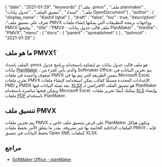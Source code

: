 {
  "date" : "2021-01-29",
  "keywords" :["ملف .pmvx" , "ملف planmaker" , "ملف" , "امتداد" , "تنسيق الملف" , "جدول بيانات OpenDocument"] ,
  "author" : {
    "display_name" : "Kashif Iqbal"
} ,
  "draft" : "false",
  "toc" : true,
  "description" :"تعرف على تنسيق ملف PMVX وواجهات برمجة التطبيقات التي يمكنها إنشاء ملفات PMVX وفتحها." ,
  "title" :"PMVX - ملف قالب جدول بيانات PlanMaker" ,
  "linktitle" : "PMVX",
  "menu" : {
    "docs" : {
      "parent" : "spreadsheet"
}
} ,
  "lastmod" : "2021-01-29"
}

## ما هو ملف PMVX؟

الملف بامتداد .pmvx هو ملف قالب جدول بيانات تم إنشاؤه باستخدام برنامج جدول بيانات [PlanMaker](https://www.softmaker.de/softmaker-office-planmaker) ، والذي يأتي كجزء من Softmaker Office. يتم تخزين البيانات في صفوف وأعمدة في ملفات PMVX بنفس الطريقة التي يتم بها في Microsoft Excel. تخزن ملفات PMVX الإعدادات المحددة مسبقًا كقالب يمكن استخدامه لإنشاء ملفات PMD و PMDX بعد تعبئة البيانات فيها. [XLSX](/ar/spreadsheet/xlsx/) هو تنسيق الملف الافتراضي لـ PlanMaker ويمكن فتحها مباشرة باستخدام Microsoft Excel. يمكنك أيضًا تحرير ملفات [XLS](/ar/spreadsheet/xls/) وإنشاء ملفات [PDF](/ar/pdf/) باستخدام PlanMaker.

## تنسيق ملف PMVX

يتم تخزين ملفات PMVX على قرص بتنسيق ملف خاص بـ PlanMaker وتكون هياكل الملفات الداخلية الخاصة بها غير معروفة. بقدر ما يتعلق الأمر بحفظ ملفات PMVX ، فإنه يحفظ البيانات في تنسيق Open XML كملفات XLSX.

## مراجع ##

* [SoftMaker Office - planMaker](https://www.softmaker.de/softmaker-office-planmaker)

